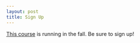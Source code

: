 ```yaml
---
layout: post
title: Sign Up
---
```


[This course](https://duapp2.drexel.edu/webtms_du/app?component=courseDetails&page=CourseList&service=direct&sp=ZH4sIAAAAAAAAAFvzloG1uIhBPjWlVC%2BlKLUiNUcvs6hErzw1qSS3WC8lsSRRLyS1KJcBAhiZGJh9GNgTk0tCMnNTSxhEfLISyxL1iwtz9EECxSWJuQXWPgwcJUAtzvkpQBVCEBU5iXnp%2BsElRZl56TB5l9Ti5EKGOgamioKCEgY2IwNDYyNToJHhmXlAaYXA0sQiEG1orGtoAgDaZpl%2BpgAAAA%3D%3D&sp=SA&sp=SWBDV&sp=S25738&sp=S465&sp=0) is running in the fall. Be sure to sign up!